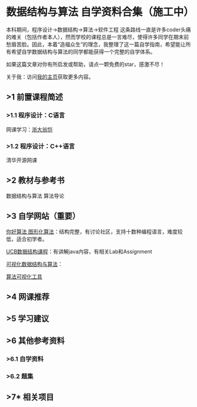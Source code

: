 # 数据结构与算法 自学资料合集（施工中）

本科期间，程序设计->数据结构->算法->软件工程 这条路线一直是许多coder头痛的难关（包括作者本人），然而学校的课程总是一言难尽，使得许多同学在期末前愁眉苦脸。因此，本着“造福众生”的理念，我整理了这一篇自学指南，希望能让所有希望自学数据结构与算法的同学都能获得一个完整的自学体系。

如果这篇文章对你有所启发或帮助，请点一颗免费的star，感激不尽！

关于我：访问[我的主页](ouyangyipeng.gihub.io)获取更多内容。

## >1 前置课程简述
### >1.1 程序设计：C语言
网课学习：[浙大翁恺]()

### >1.2 程序设计：C++语言
清华开源网课

## >2 教材与参考书
数据结构与算法
算法导论

## >3 自学网站（重要）
[你好算法 图形化算法](https://www.hello-algo.com/)：结构完整，有讨论社区，支持十数种编程语言，难度较低，适合初学者。

[UCB数据结构课程](https://sp18.datastructur.es/)：有讲解java内容，有相关Lab和Assignment

[可视化数据结构与算法](https://visualgo.net/)：

[算法可视化工具](https://algorithm-visualizer.org/)

[](https://labuladong.online/algo/)


## >4 网课推荐


## >5 学习建议


## >6 其他参考资料
### >6.1 自学资料

### >6.2 题集


## >7* 相关项目
